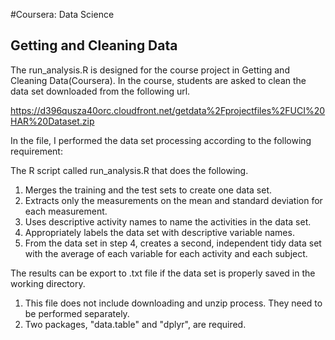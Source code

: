 #Coursera: Data Science
## Getting and Cleaning Data

The run_analysis.R is designed for the course project in Getting and Cleaning Data(Coursera). In the course, students are asked to clean the data set downloaded from the following url. 

https://d396qusza40orc.cloudfront.net/getdata%2Fprojectfiles%2FUCI%20HAR%20Dataset.zip 

In the file, I performed the data set processing according to the following requirement: <br /> 

The R script called run_analysis.R that does the following.  <br /> 
1. Merges the training and the test sets to create one data set. <br /> 
2. Extracts only the measurements on the mean and standard deviation for each measurement. <br />  
3. Uses descriptive activity names to name the activities in the data set. <br /> 
4. Appropriately labels the data set with descriptive variable names.  <br /> 
5. From the data set in step 4, creates a second, independent tidy data set with the average of each variable for each activity and each subject. <br /> 

The results can be export to .txt file if the data set is properly saved in the working directory. 


1. This file does not include downloading and unzip process. They need to be performed separately.  <br /> 
2. Two packages, "data.table" and "dplyr", are required.  